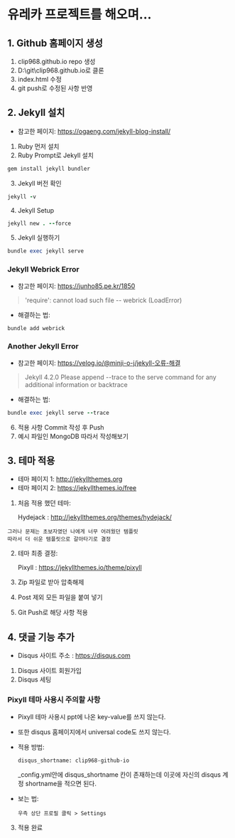 # 유레카 프로젝트를 해오며...

## 1. Github 홈페이지 생성

  1. clip968.github.io repo 생성
  2. D:\git\clip968.github.io로 클론
  3. index.html 수정
  4. git push로 수정된 사항 반영

## 2. Jekyll 설치
  - 참고한 페이지: <https://ogaeng.com/jekyll-blog-install/>
  1. Ruby 먼저 설치
  2. Ruby Prompt로 Jekyll 설치
  ```ruby
  gem install jekyll bundler
  ```
  3. Jekyll 버전 확인
  ```ruby
  jekyll -v
  ```
  4. Jekyll Setup
  ```ruby
  jekyll new . --force
  ```
  5. Jekyll 실행하기
  ```ruby
  bundle exec jekyll serve
  ```
  ### Jekyll Webrick Error
  - 참고한 페이지: <https://junho85.pe.kr/1850>
  > 'require': cannot load such file -- webrick (LoadError)
  - 해결하는 법:
  ```ruby
  bundle add webrick
  ```
  ### Another Jekyll Error
  - 참고한 페이지: <https://velog.io/@minji-o-j/jekyll-오류-해결>
  > Jekyll 4.2.0 Please append --trace to the serve command 
  > for any additional information or backtrace
  - 해결하는 법:
  ```ruby
  bundle exec jekyll serve --trace
  ```
   6. 적용 사항 Commit 작성 후 Push
   7. 예시 파일인 MongoDB 따라서 작성해보기
## 3. 테마 적용
  - 테마 페이지 1: <http://jekyllthemes.org>
  - 테마 페이지 2: <https://jekyllthemes.io/free>

  1. 처음 적용 했던 테마:

        Hydejack : http://jekyllthemes.org/themes/hydejack/

    그러나 문제는 초보자였던 나에게 너무 어려웠던 템플릿
    따라서 더 쉬운 템플릿으로 갈아타기로 결정
  2. 테마 최종 결정:
        
        Pixyll : https://jekyllthemes.io/theme/pixyll

  3. Zip 파일로 받아 압축해제
  4. Post 제외 모든 파일을 붙여 넣기
  5. Git Push로 해당 사항 적용

 ## 4. 댓글 기능 추가
  - Disqus 사이트 주소 : <https://disqus.com>
  1. Disqus 사이트 회원가입
  2. Disqus 세팅
 ### Pixyll 테마 사용시 주의할 사항
  - Pixyll 테마 사용시 ppt에 나온 key-value를 쓰지 않는다.
  - 또한 disqus 홈페이지에서 universal code도 쓰지 않는다.
  - 적용 방법: 

        disqus_shortname: clip968-github-io

    _config.yml안에 disqus_shortname 칸이 존재하는데 이곳에 자신의 disqus 계정 shortname을 적으면 된다.
  - 보는 법:
      
        우측 상단 프로필 클릭 > Settings
  3. 적용 완료
  
    
  

    

